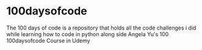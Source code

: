 # 100daysofcode
The 100 days of code is a repository that holds all the code challenges i did while learning how to code in python along side Angela Yu's 100
100daysofcode Course in Udemy
